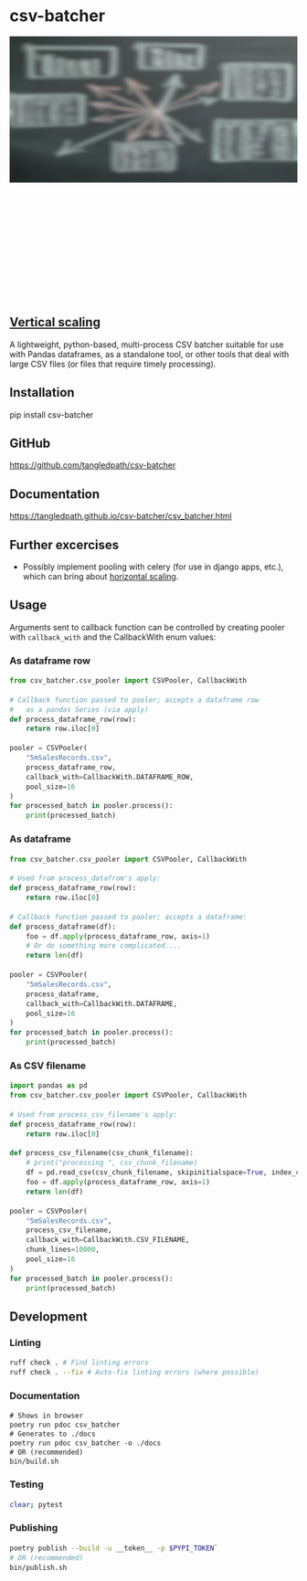 # csv-batcher
<p>
  <img src="https://raw.githubusercontent.com/tangledpath/csv-batcher/master/csv_batcher.png" align="left" width="512" height="256"/>
</p>
<p>&nbsp</p>
<p>&nbsp</p>
<p>&nbsp</p>
<p>&nbsp</p>
<p>&nbsp</p>
<p>&nbsp</p>
<p>&nbsp</p>

## [Vertical scaling]([url](https://en.wikipedia.org/wiki/Scalability#Vertical_or_scale_up))
A lightweight, python-based, multi-process CSV batcher suitable for use with Pandas dataframes, as a standalone tool, or other tools that deal with large CSV files (or files that require timely processing).

## Installation
pip install csv-batcher

## GitHub
https://github.com/tangledpath/csv-batcher

## Documentation
https://tangledpath.github.io/csv-batcher/csv_batcher.html

## Further excercises
* Possibly implement pooling with celery (for use in django apps, etc.), which can bring about [horizontal scaling]([url](https://en.wikipedia.org/wiki/Scalability#Horizontal_or_scale_out)).

## Usage
Arguments sent to callback function can be controlled by
creating pooler with `callback_with` and the CallbackWith enum
values:

### As dataframe row
```python
from csv_batcher.csv_pooler import CSVPooler, CallbackWith

# Callback function passed to pooler; accepts a dataframe row
#   as a pandas Series (via apply)
def process_dataframe_row(row):
    return row.iloc[0]

pooler = CSVPooler(
    "5mSalesRecords.csv",
    process_dataframe_row,
    callback_with=CallbackWith.DATAFRAME_ROW,
    pool_size=16
)
for processed_batch in pooler.process():
    print(processed_batch)
```

### As dataframe
```python
from csv_batcher.csv_pooler import CSVPooler, CallbackWith

# Used from process_datafrom's apply:
def process_dataframe_row(row):
    return row.iloc[0]

# Callback function passed to pooler; accepts a dataframe:
def process_dataframe(df):
    foo = df.apply(process_dataframe_row, axis=1)
    # Or do something more complicated....
    return len(df)

pooler = CSVPooler(
    "5mSalesRecords.csv",
    process_dataframe,
    callback_with=CallbackWith.DATAFRAME,
    pool_size=16
)
for processed_batch in pooler.process():
    print(processed_batch)
```

### As CSV filename
```python
import pandas as pd
from csv_batcher.csv_pooler import CSVPooler, CallbackWith

# Used from process_csv_filename's apply:
def process_dataframe_row(row):
    return row.iloc[0]

def process_csv_filename(csv_chunk_filename):
    # print("processing ", csv_chunk_filename)
    df = pd.read_csv(csv_chunk_filename, skipinitialspace=True, index_col=None)
    foo = df.apply(process_dataframe_row, axis=1)
    return len(df)

pooler = CSVPooler(
    "5mSalesRecords.csv",
    process_csv_filename,
    callback_with=CallbackWith.CSV_FILENAME,
    chunk_lines=10000,
    pool_size=16
)
for processed_batch in pooler.process():
    print(processed_batch)
```
## Development
### Linting
```bash
ruff check . # Find linting errors
ruff check . --fix # Auto-fix linting errors (where possible)
```

### Documentation
```
# Shows in browser
poetry run pdoc csv_batcher
# Generates to ./docs
poetry run pdoc csv_batcher -o ./docs
# OR (recommended)
bin/build.sh
```

### Testing
```bash
clear; pytest
```

### Publishing
```bash
poetry publish --build -u __token__ -p $PYPI_TOKEN`
# OR (recommended)
bin/publish.sh
```
